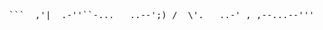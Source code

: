 <pre lang="markdown"> ``` _,'| _.-''``-...___..--';) /_ \'. __..-' , ,--...--''' <\ .`--''' ` /' `-';' ; ; ; __...--'' ___...--_..' .;.' (,__....----''' (,..--'' /\_/\ ( o.o ) > ^ < ``` </pre>
